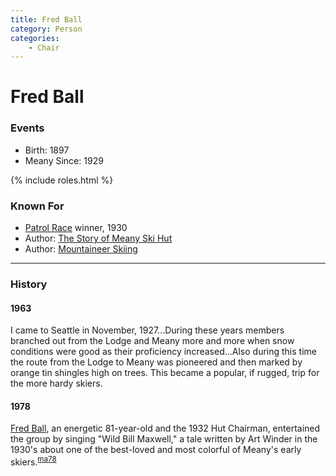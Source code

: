 ```yaml
---
title: Fred Ball
category: Person
categories:
    - Chair
---
```

# Fred Ball
### Events
- Birth: 1897
- Meany Since: 1929

{% include roles.html %}

### Known For
- [Patrol Race](Patrol-Race) winner, 1930
- Author: [The Story of Meany Ski Hut][ma56]
- Author: [Mountaineer Skiing][ma63]

---
### History

#### 1963

I came to Seattle in November, 1927...During these years members branched out from the Lodge and Meany more and more when snow conditions were good as their proficiency increased...Also during this time the route from the Lodge to Meany was pioneered and then marked by orange tin shingles high on trees. This became a popular, if rugged, trip for the more hardy skiers.

#### 1978

[Fred Ball](/Person/Fred-Ball), an energetic 81-year-old and the 1932 Hut Chairman, entertained the group by singing "Wild Bill Maxwell," a tale written by Art Winder in the 1930's about one of the best-loved and most colorful of Meany's early skiers.<sup>[ma78][]</sup>

[ma56]: Mountaineer-Annual#1956
[ma63]: Mountaineer-Annual#1963
[ma78]: Mountaineer-Annual#1978